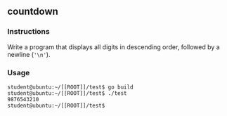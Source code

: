 ## countdown

### Instructions

Write a program that displays all digits in descending order, followed by a newline (`'\n'`).

### Usage

```console
student@ubuntu:~/[[ROOT]]/test$ go build
student@ubuntu:~/[[ROOT]]/test$ ./test
9876543210
student@ubuntu:~/[[ROOT]]/test$
```
